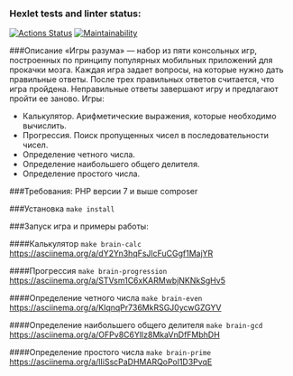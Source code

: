 ### Hexlet tests and linter status:
[![Actions Status](https://github.com/aldmarinka/php-project-45/actions/workflows/hexlet-check.yml/badge.svg)](https://github.com/aldmarinka/php-project-45/actions)
[![Maintainability](https://api.codeclimate.com/v1/badges/e166f5a2abbbf14798ee/maintainability)](https://codeclimate.com/github/aldmarinka/php-project-45/maintainability)

###Описание
«Игры разума» — набор из пяти консольных игр, построенных по принципу популярных мобильных приложений для прокачки мозга. Каждая игра задает вопросы, на которые нужно дать правильные ответы. После трех правильных ответов считается, что игра пройдена. Неправильные ответы завершают игру и предлагают пройти ее заново. Игры:

- Калькулятор. Арифметические выражения, которые необходимо вычислить.
- Прогрессия. Поиск пропущенных чисел в последовательности чисел.
- Определение четного числа.
- Определение наибольшего общего делителя.
- Определение простого числа.

###Требования:
PHP версии 7 и выше
composer

###Установка
```make install```

###Запуск игра и примеры работы:

####Калькулятор
```make brain-calc```
https://asciinema.org/a/dY2Yn3hqFsJlcFuCGgf1MajYR

####Прогрессия
```make brain-progression```
https://asciinema.org/a/STVsm1C6xKARMwbjNKNkSgHv5

####Определение четного числа
```make brain-even```
https://asciinema.org/a/KlqnqPr736MkRSGJ0ycwGZGYV

####Определение наибольшего общего делителя
```make brain-gcd```
https://asciinema.org/a/OFPv8C6Yllz8MkaVnDfFMbhDH

####Определение простого числа
```make brain-prime```
https://asciinema.org/a/lIiSscPaDHMARQoPol1D3PvqE
